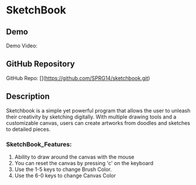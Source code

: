 # SketchBook

## Demo
Demo Video: <URL>

## GitHub Repository
GitHub Repo: [[<URL>](https://github.com/SPRG14/sketchbook.git)](https://github.com/SPRG14/sketchbook.git)

## Description
Sketchbook is a simple yet powerful program that allows the user to unleash their creativity by sketching digitally. With multiple drawing tools and a customizable canvas, users can create artworks from doodles and sketches to detailed pieces.

### SketchBook_Features: 

1. Ability to draw around the canvas with the mouse
2. You can reset the canvas by pressing 'c' on the keyboard
3. Use the 1-5 keys to change Brush Color.
4. Use the 6-0 keys to change Canvas Color

